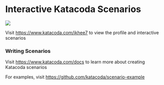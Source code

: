 # Interactive Katacoda Scenarios

[![](http://shields.katacoda.com/katacoda/ikhee7/count.svg)](https://www.katacoda.com/ikhee7 "Get your profile on Katacoda.com")

Visit https://www.katacoda.com/ikhee7 to view the profile and interactive scenarios

### Writing Scenarios
Visit https://www.katacoda.com/docs to learn more about creating Katacoda scenarios

For examples, visit https://github.com/katacoda/scenario-example
